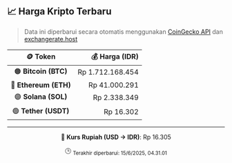 

<!-- HARGA_KRIPTO -->
## 📈 Harga Kripto Terbaru

> Data ini diperbarui secara otomatis menggunakan [CoinGecko API](https://www.coingecko.com/) dan [exchangerate.host](https://exchangerate.host/)

<div align="center">

| 🪙 Token | 💰 Harga (IDR) |
|:------:|---------------:|
| 🟠 **Bitcoin (BTC)**   | Rp 1.712.168.454 |
| 🔵 **Ethereum (ETH)**  | Rp 41.000.291 |
| 🟣 **Solana (SOL)**    | Rp 2.338.349 |
| 🟢 **Tether (USDT)**   | Rp 16.302 |

---

💱 **Kurs Rupiah (USD → IDR)**: Rp 16.305

🕒 <sub>Terakhir diperbarui: 15/6/2025, 04.31.01</sub>

</div>
<!-- /HARGA_KRIPTO -->